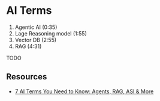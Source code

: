 # AI Terms
1. Agentic AI (0:35)
2. Lage Reasoning model (1:55)
3. Vector DB (2:55)
4. RAG (4:31)


TODO

## Resources
* [7 AI Terms You Need to Know: Agents, RAG, ASI & More](https://youtu.be/VSFuqMh4hus?si=nMpXOyvdW3WAE2pG)
